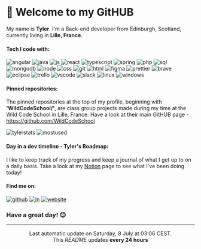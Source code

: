 # 👋 Welcome to my GitHUB 

My name is **Tyler**. I'm a Back-end developer from Edinburgh, Scotland, currently living in **Lille, France**. 

#### Tech I code with:

![angular](https://img.shields.io/badge/Angular-DD0031?style=for-the-badge&logo=angular&logoColor=white)
![java](https://img.shields.io/badge/Java-ED8B00?style=for-the-badge&logo=openjdk&logoColor=white)
![js](https://img.shields.io/badge/JavaScript-F7DF1E?style=for-the-badge&logo=javascript&logoColor=black) 
![react](https://img.shields.io/badge/React-20232A?style=for-the-badge&logo=react&logoColor=61DAFB) 
![typescript](https://img.shields.io/badge/TypeScript-007ACC?style=for-the-badge&logo=typescript&logoColor=white) 
![spring](https://img.shields.io/badge/Spring-6DB33F?style=for-the-badge&logo=spring&logoColor=white) 
![php](https://img.shields.io/badge/PHP-777BB4?style=for-the-badge&logo=php&logoColor=white) 
![sql](https://img.shields.io/badge/MySQL-005C84?style=for-the-badge&logo=mysql&logoColor=white) 
![mongodb](https://img.shields.io/badge/MongoDB-4EA94B?style=for-the-badge&logo=mongodb&logoColor=white) 
![node](https://img.shields.io/badge/Node.js-43853D?style=for-the-badge&logo=node.js&logoColor=white) 
![css](https://img.shields.io/badge/CSS-239120?&style=for-the-badge&logo=css3&logoColor=white) 
![git](https://img.shields.io/badge/GIT-E44C30?style=for-the-badge&logo=git&logoColor=white) 
![html](https://img.shields.io/badge/HTML5-E34F26?style=for-the-badge&logo=html5&logoColor=white) 
![figma](https://img.shields.io/badge/Figma-F24E1E?style=for-the-badge&logo=figma&logoColor=white)
![prettier](https://img.shields.io/badge/prettier-1A2C34?style=for-the-badge&logo=prettier&logoColor=F7BA3E) 
![brave](https://img.shields.io/badge/Brave-FF1B2D?style=for-the-badge&logo=Brave&logoColor=white) 
![eclipse](https://img.shields.io/badge/Eclipse-2C2255?style=for-the-badge&logo=eclipse&logoColor=white)
![trello](https://img.shields.io/badge/Trello-0052CC?style=for-the-badge&logo=trello&logoColor=white)
![vscode](https://img.shields.io/badge/Visual_Studio_Code-0078D4?style=for-the-badge&logo=visual%20studio%20code&logoColor=white)
![slack](https://img.shields.io/badge/Slack-4A154B?style=for-the-badge&logo=slack&logoColor=white)
![linux](https://img.shields.io/badge/Linux-FCC624?style=for-the-badge&logo=linux&logoColor=black)
![windows](https://img.shields.io/badge/Windows-0078D6?style=for-the-badge&logo=windows&logoColor=white)
![]()


#### Pinned repositories:

The pinned repositories at the top of my profile, beginning with **'WildCodeSchool/'**, are class group projects made during my time at the Wild Code School in Lille, France. Have a look at their main GitHUB page - https://github.com/WildCodeSchool


![tylerstats](https://github-readme-stats.vercel.app/api?username=td6904)
![mostused](https://github-readme-stats.vercel.app/api/top-langs/?username=td6904&amp;layout=compact&amp;theme=buefy&amp;hide_border=true)

#### Day in a dev timeline - Tyler's Roadmap:

I like to keep track of my progress and keep a journal of what I get up to on a daily basis. Take a look at my [Notion](https://gentle-xylocarp-805.notion.site/Day-in-a-dev-Tyler-s-Roadmap-Timeline-c93346d6997b49e591d094d361539337?pvs=4) page to see what I've been doing today!

#### Find me on:

[![github](https://img.shields.io/badge/GitHub-100000?style=for-the-badge&logo=github&logoColor=white)](https://github.com/td6904)
[![ln](https://img.shields.io/badge/LinkedIn-0077B5?style=for-the-badge&logo=linkedin&logoColor=white)](https://www.linkedin.com/in/tylerdurnion/)
[![website](https://img.shields.io/badge/website-000000?style=for-the-badge&logo=About.me&logoColor=white)](https://portfolio-tylerdurnion.netlify.app/)


### Have a great day! 😊

----

<p align="center">Last automatic update on Saturday, 8 July at 03:06 CEST.<br>This <i>README</i> updates <b>every 24 hours</b></p>

